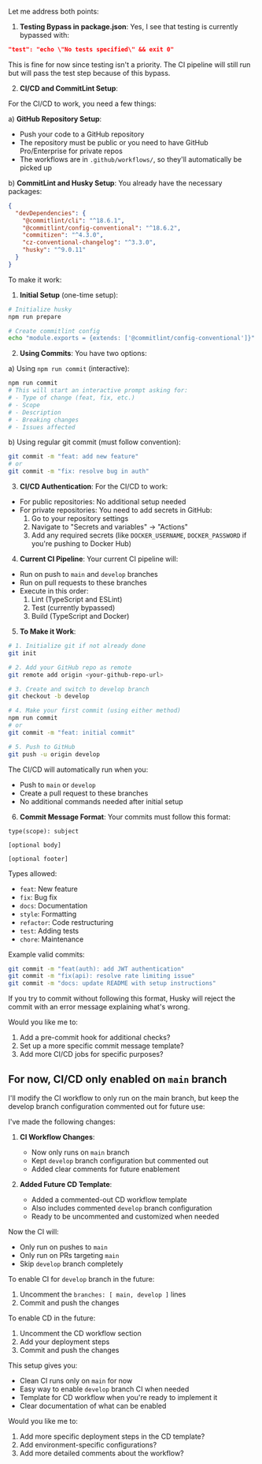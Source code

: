 Let me address both points:

1. **Testing Bypass in package.json**:
Yes, I see that testing is currently bypassed with:
```json
"test": "echo \"No tests specified\" && exit 0"
```
This is fine for now since testing isn't a priority. The CI pipeline will still run but will pass the test step because of this bypass.

2. **CI/CD and CommitLint Setup**:

For the CI/CD to work, you need a few things:

a) **GitHub Repository Setup**:
- Push your code to a GitHub repository
- The repository must be public or you need to have GitHub Pro/Enterprise for private repos
- The workflows are in `.github/workflows/`, so they'll automatically be picked up

b) **CommitLint and Husky Setup**:
You already have the necessary packages:
```json
{
  "devDependencies": {
    "@commitlint/cli": "^18.6.1",
    "@commitlint/config-conventional": "^18.6.2",
    "commitizen": "^4.3.0",
    "cz-conventional-changelog": "^3.3.0",
    "husky": "^9.0.11"
  }
}
```

To make it work:

1. **Initial Setup** (one-time setup):
```bash
# Initialize husky
npm run prepare

# Create commitlint config
echo "module.exports = {extends: ['@commitlint/config-conventional']}" > commitlint.config.js
```

2. **Using Commits**:
You have two options:

a) Using `npm run commit` (interactive):
```bash
npm run commit
# This will start an interactive prompt asking for:
# - Type of change (feat, fix, etc.)
# - Scope
# - Description
# - Breaking changes
# - Issues affected
```

b) Using regular git commit (must follow convention):
```bash
git commit -m "feat: add new feature"
# or
git commit -m "fix: resolve bug in auth"
```

3. **CI/CD Authentication**:
For the CI/CD to work:

- For public repositories: No additional setup needed
- For private repositories: You need to add secrets in GitHub:
  1. Go to your repository settings
  2. Navigate to "Secrets and variables" → "Actions"
  3. Add any required secrets (like `DOCKER_USERNAME`, `DOCKER_PASSWORD` if you're pushing to Docker Hub)

4. **Current CI Pipeline**:
Your current CI pipeline will:
- Run on push to `main` and `develop` branches
- Run on pull requests to these branches
- Execute in this order:
  1. Lint (TypeScript and ESLint)
  2. Test (currently bypassed)
  3. Build (TypeScript and Docker)

5. **To Make it Work**:
```bash
# 1. Initialize git if not already done
git init

# 2. Add your GitHub repo as remote
git remote add origin <your-github-repo-url>

# 3. Create and switch to develop branch
git checkout -b develop

# 4. Make your first commit (using either method)
npm run commit
# or
git commit -m "feat: initial commit"

# 5. Push to GitHub
git push -u origin develop
```

The CI/CD will automatically run when you:
- Push to `main` or `develop`
- Create a pull request to these branches
- No additional commands needed after initial setup

6. **Commit Message Format**:
Your commits must follow this format:
```
type(scope): subject

[optional body]

[optional footer]
```

Types allowed:
- `feat`: New feature
- `fix`: Bug fix
- `docs`: Documentation
- `style`: Formatting
- `refactor`: Code restructuring
- `test`: Adding tests
- `chore`: Maintenance

Example valid commits:
```bash
git commit -m "feat(auth): add JWT authentication"
git commit -m "fix(api): resolve rate limiting issue"
git commit -m "docs: update README with setup instructions"
```

If you try to commit without following this format, Husky will reject the commit with an error message explaining what's wrong.

Would you like me to:
1. Add a pre-commit hook for additional checks?
2. Set up a more specific commit message template?
3. Add more CI/CD jobs for specific purposes?


## For now, CI/CD only enabled on `main` branch

I'll modify the CI workflow to only run on the main branch, but keep the develop branch configuration commented out for future use:



I've made the following changes:

1. **CI Workflow Changes**:
   - Now only runs on `main` branch
   - Kept `develop` branch configuration but commented out
   - Added clear comments for future enablement

2. **Added Future CD Template**:
   - Added a commented-out CD workflow template
   - Also includes commented `develop` branch configuration
   - Ready to be uncommented and customized when needed

Now the CI will:
- Only run on pushes to `main`
- Only run on PRs targeting `main`
- Skip `develop` branch completely

To enable CI for `develop` branch in the future:
1. Uncomment the `branches: [ main, develop ]` lines
2. Commit and push the changes

To enable CD in the future:
1. Uncomment the CD workflow section
2. Add your deployment steps
3. Commit and push the changes

This setup gives you:
- Clean CI runs only on `main` for now
- Easy way to enable `develop` branch CI when needed
- Template for CD workflow when you're ready to implement it
- Clear documentation of what can be enabled

Would you like me to:
1. Add more specific deployment steps in the CD template?
2. Add environment-specific configurations?
3. Add more detailed comments about the workflow?
